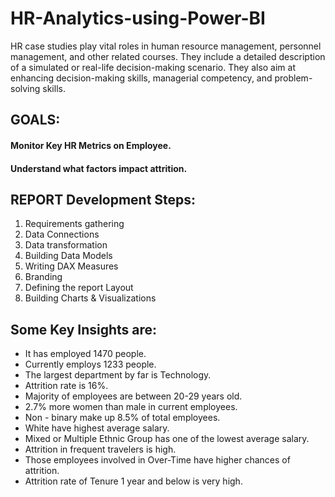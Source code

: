 # HR-Analytics-using-Power-BI

HR case studies play vital roles in human resource management, personnel management, and other related courses. They include a detailed description of a simulated or real-life decision-making scenario. They also aim at enhancing decision-making skills, managerial competency, and problem-solving skills.

## GOALS:

#### Monitor Key HR Metrics on Employee.
#### Understand what factors impact attrition.

## REPORT Development Steps:
1. Requirements gathering
2. Data Connections
3. Data transformation
4. Building Data Models
5. Writing DAX Measures
6. Branding
7. Defining the report Layout
8. Building Charts & Visualizations

## Some Key Insights are:
- It has employed 1470 people.
- Currently employs 1233 people.
- The largest department by far is Technology.
- Attrition rate is 16%.
- Majority of employees are between 20-29 years old.
- 2.7% more women than male in current employees.
- Non - binary make up 8.5% of total employees.
- White have highest average salary.
- Mixed or Multiple Ethnic Group has one of the lowest average salary.
- Attrition in frequent travelers is high.
- Those employees involved in Over-Time have higher chances of attrition.
- Attrition rate of Tenure 1 year and below is very high.

